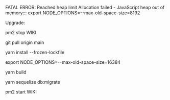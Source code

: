 FATAL ERROR: Reached heap limit Allocation failed - JavaScript heap out of memory:::
export NODE_OPTIONS=--max-old-space-size=8192



Upgrade: 

pm2 stop WIKI

git pull origin main

yarn install --frozen-lockfile

export NODE_OPTIONS=--max-old-space-size=16384

yarn build

yarn sequelize db:migrate

pm2 start WIKI
